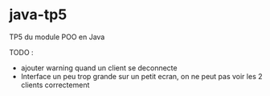 # java-tp5
TP5 du module POO en Java

TODO :
- ajouter warning quand un client se deconnecte
- Interface un peu trop grande sur un petit ecran, on ne peut pas voir les 2 clients correctement

